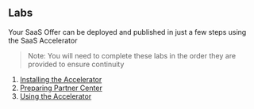 ## Labs
Your SaaS Offer can be deployed and published in just a few steps using the SaaS Accelerator

>Note: You will need to complete these labs in the order they are provided to ensure continuity

1. [Installing the Accelerator](./lab1-install/README.md)
1. [Preparing Partner Center](./lab2-partner-center/README.md)
1. [Using the Accelerator](./lab3-tour/README.md)
